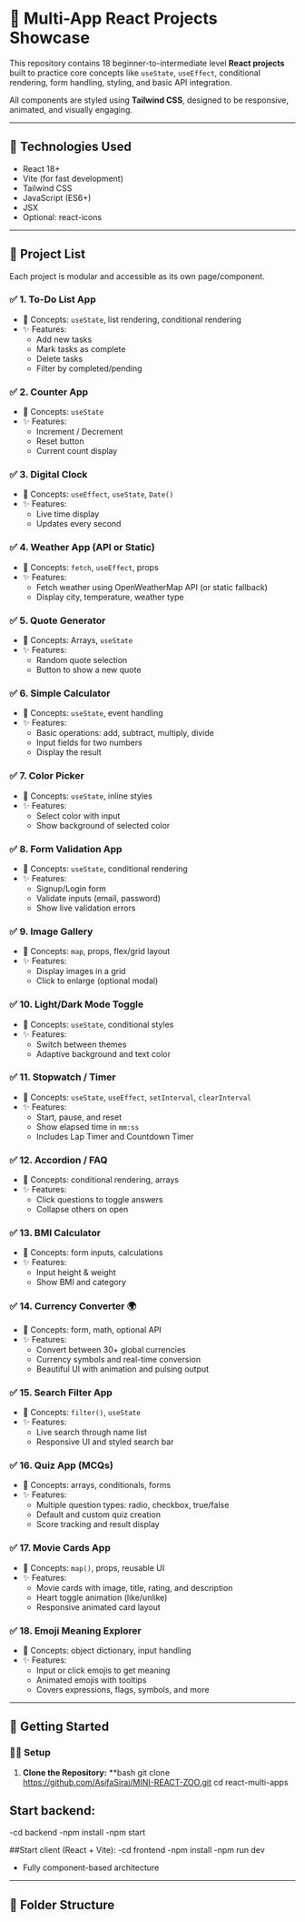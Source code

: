 # 🌟 Multi-App React Projects Showcase

This repository contains 18 beginner-to-intermediate level **React projects** built to practice core concepts like `useState`, `useEffect`, conditional rendering, form handling, styling, and basic API integration.

All components are styled using **Tailwind CSS**, designed to be responsive, animated, and visually engaging.

---

## 🔧 Technologies Used

- React 18+
- Vite (for fast development)
- Tailwind CSS
- JavaScript (ES6+)
- JSX
- Optional: react-icons

---

## 📁 Project List

Each project is modular and accessible as its own page/component.

### ✅ 1. To-Do List App
- 📌 Concepts: `useState`, list rendering, conditional rendering
- ✨ Features:
  - Add new tasks
  - Mark tasks as complete
  - Delete tasks
  - Filter by completed/pending

### ✅ 2. Counter App
- 📌 Concepts: `useState`
- ✨ Features:
  - Increment / Decrement
  - Reset button
  - Current count display

### ✅ 3. Digital Clock
- 📌 Concepts: `useEffect`, `useState`, `Date()`
- ✨ Features:
  - Live time display
  - Updates every second

### ✅ 4. Weather App (API or Static)
- 📌 Concepts: `fetch`, `useEffect`, props
- ✨ Features:
  - Fetch weather using OpenWeatherMap API (or static fallback)
  - Display city, temperature, weather type

### ✅ 5. Quote Generator
- 📌 Concepts: Arrays, `useState`
- ✨ Features:
  - Random quote selection
  - Button to show a new quote

### ✅ 6. Simple Calculator
- 📌 Concepts: `useState`, event handling
- ✨ Features:
  - Basic operations: add, subtract, multiply, divide
  - Input fields for two numbers
  - Display the result

### ✅ 7. Color Picker
- 📌 Concepts: `useState`, inline styles
- ✨ Features:
  - Select color with input
  - Show background of selected color

### ✅ 8. Form Validation App
- 📌 Concepts: `useState`, conditional rendering
- ✨ Features:
  - Signup/Login form
  - Validate inputs (email, password)
  - Show live validation errors

### ✅ 9. Image Gallery
- 📌 Concepts: `map`, props, flex/grid layout
- ✨ Features:
  - Display images in a grid
  - Click to enlarge (optional modal)

### ✅ 10. Light/Dark Mode Toggle
- 📌 Concepts: `useState`, conditional styles
- ✨ Features:
  - Switch between themes
  - Adaptive background and text color

### ✅ 11. Stopwatch / Timer
- 📌 Concepts: `useState`, `useEffect`, `setInterval`, `clearInterval`
- ✨ Features:
  - Start, pause, and reset
  - Show elapsed time in `mm:ss`
  - Includes Lap Timer and Countdown Timer

### ✅ 12. Accordion / FAQ
- 📌 Concepts: conditional rendering, arrays
- ✨ Features:
  - Click questions to toggle answers
  - Collapse others on open

### ✅ 13. BMI Calculator
- 📌 Concepts: form inputs, calculations
- ✨ Features:
  - Input height & weight
  - Show BMI and category

### ✅ 14. Currency Converter 🌍
- 📌 Concepts: form, math, optional API
- ✨ Features:
  - Convert between 30+ global currencies
  - Currency symbols and real-time conversion
  - Beautiful UI with animation and pulsing output

### ✅ 15. Search Filter App
- 📌 Concepts: `filter()`, `useState`
- ✨ Features:
  - Live search through name list
  - Responsive UI and styled search bar

### ✅ 16. Quiz App (MCQs)
- 📌 Concepts: arrays, conditionals, forms
- ✨ Features:
  - Multiple question types: radio, checkbox, true/false
  - Default and custom quiz creation
  - Score tracking and result display

### ✅ 17. Movie Cards App
- 📌 Concepts: `map()`, props, reusable UI
- ✨ Features:
  - Movie cards with image, title, rating, and description
  - Heart toggle animation (like/unlike)
  - Responsive animated card layout

### ✅ 18. Emoji Meaning Explorer
- 📌 Concepts: object dictionary, input handling
- ✨ Features:
  - Input or click emojis to get meaning
  - Animated emojis with tooltips
  - Covers expressions, flags, symbols, and more

---

## 🚀 Getting Started

### 🧑‍💻 Setup

1. **Clone the Repository:**
   **bash
git clone https://github.com/AsifaSiraj/MINI-REACT-ZOO.git
cd react-multi-apps

## Start backend: 
-cd backend 
-npm install 
-npm start

##Start client (React + Vite): 
-cd frontend 
-npm install 
-npm run dev

- Fully component-based architecture

---

## 📁 Folder Structure

